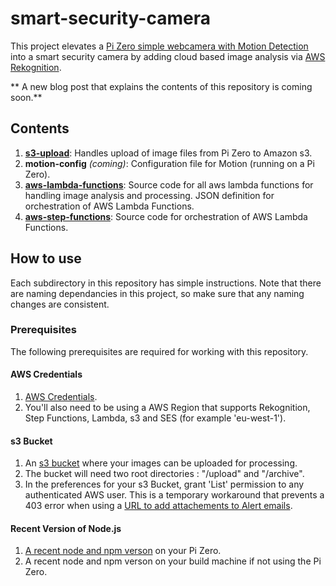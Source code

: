 # smart-security-camera

This project elevates a [Pi Zero simple webcamera with Motion Detection](https://utbrudd.bouvet.no/2017/01/05/building-a-motion-activated-security-camera-with-the-raspberry-pi-zero/) into a smart security camera by adding cloud based image analysis via [AWS Rekognition](https://aws.amazon.com/rekognition/).

** A new blog post that explains the contents of this repository is coming soon.**

## Contents

1. **[s3-upload](https://github.com/markwest1972/smart-security-camera/tree/master/s3-upload)**: Handles upload of image files from Pi Zero to Amazon s3.
2. **motion-config** *(coming)*: Configuration file for Motion (running on a Pi Zero).
3. **[aws-lambda-functions](https://github.com/markwest1972/smart-security-camera/tree/master/aws-lambda-functions)**: Source code for all aws lambda functions for handling image analysis and processing. JSON definition for orchestration of AWS Lambda Functions.
4. **[aws-step-functions](https://github.com/markwest1972/smart-security-camera/tree/master/aws-step-functions)**: Source code for orchestration of AWS Lambda Functions.

## How to use

Each subdirectory in this repository has simple instructions.  Note that there are naming dependancies in this project, so make sure that any naming changes are consistent.

### Prerequisites

The following prerequisites are required for working with this repository.

#### AWS Credentials

1. [AWS Credentials](http://docs.aws.amazon.com/gettingstarted/latest/awsgsg-intro/gsg-aws-intro.html).
2. You'll also need to be using a AWS Region that supports Rekognition, Step Functions, Lambda, s3 and SES (for example 'eu-west-1').

#### s3 Bucket

1. An [s3 bucket](https://aws.amazon.com/documentation/s3/) where your images can be uploaded for processing.
2. The bucket will need two root directories : "/upload" and "/archive". 
3. In the preferences for your s3 Bucket, grant 'List' permission to any authenticated AWS user.  This is a temporary workaround that prevents a 403 error when using a [URL to add attachements to Alert emails](https://github.com/markwest1972/smart-security-camera/tree/master/aws-lambda-functions/nodemailer-send-notification).

#### Recent Version of Node.js

1. [A recent node and npm verson](https://github.com/sdesalas/node-pi-zero) on your Pi Zero.
2. A recent node and npm verson on your build machine if not using the Pi Zero.
